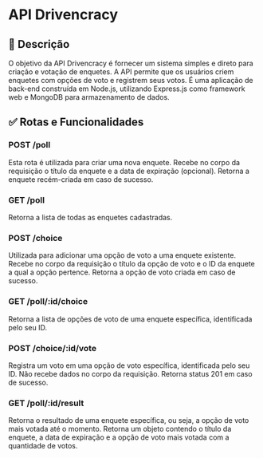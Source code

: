 # API Drivencracy

## 📝 Descrição

O objetivo da API Drivencracy é fornecer um sistema simples e direto para criação e votação de enquetes. A API permite que os usuários criem enquetes com opções de voto e registrem seus votos. É uma aplicação de back-end construída em Node.js, utilizando Express.js como framework web e MongoDB para armazenamento de dados.

## ✅ Rotas e Funcionalidades

### POST /poll

Esta rota é utilizada para criar uma nova enquete. Recebe no corpo da requisição o título da enquete e a data de expiração (opcional). Retorna a enquete recém-criada em caso de sucesso.

### GET /poll

Retorna a lista de todas as enquetes cadastradas.

### POST /choice

Utilizada para adicionar uma opção de voto a uma enquete existente. Recebe no corpo da requisição o título da opção de voto e o ID da enquete a qual a opção pertence. Retorna a opção de voto criada em caso de sucesso.

### GET /poll/:id/choice

Retorna a lista de opções de voto de uma enquete específica, identificada pelo seu ID.

### POST /choice/:id/vote

Registra um voto em uma opção de voto específica, identificada pelo seu ID. Não recebe dados no corpo da requisição. Retorna status 201 em caso de sucesso.

### GET /poll/:id/result

Retorna o resultado de uma enquete específica, ou seja, a opção de voto mais votada até o momento. Retorna um objeto contendo o título da enquete, a data de expiração e a opção de voto mais votada com a quantidade de votos.
